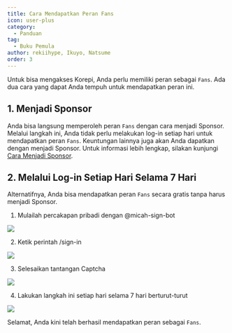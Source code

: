 ```yaml
---
title: Cara Mendapatkan Peran Fans
icon: user-plus
category:
  - Panduan
tag:
  - Buku Pemula
author: rekiihype, Ikuyo, Natsume
order: 3
---
```


Untuk bisa mengakses Korepi, Anda perlu memiliki peran sebagai `Fans`. Ada dua cara yang dapat Anda tempuh untuk mendapatkan peran ini.

## 1. Menjadi Sponsor

Anda bisa langsung memperoleh peran `Fans` dengan cara menjadi Sponsor. Melalui langkah ini, Anda tidak perlu melakukan log-in setiap hari untuk mendapatkan peran `Fans`. Keuntungan lainnya juga akan Anda dapatkan dengan menjadi Sponsor. Untuk informasi lebih lengkap, silakan kunjungi [Cara Menjadi Sponsor](sponsor.md).

## 2. Melalui Log-in Setiap Hari Selama 7 Hari

Alternatifnya, Anda bisa mendapatkan peran `Fans` secara gratis tanpa harus menjadi Sponsor.

1. Mulailah percakapan pribadi dengan @micah-sign-bot

[![](https://i.postimg.cc/KcfrVCKr/signin1.png)](https://postimg.cc/grwZLSHn)

2. Ketik perintah /sign-in

[![](https://i.postimg.cc/fy8c904g/signin2.png)](https://postimg.cc/QKWKLCdp)

3. Selesaikan tantangan Captcha

[![](https://i.postimg.cc/ZRFFJMwm/signin3.png)](https://postimg.cc/FdzJZDtC)

4. Lakukan langkah ini setiap hari selama 7 hari berturut-turut

[![](https://i.postimg.cc/Nf07wbmh/signin4.png)](https://postimg.cc/t7LV33BD)

Selamat, Anda kini telah berhasil mendapatkan peran sebagai `Fans`.

